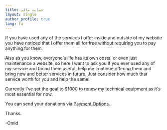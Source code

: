 ```yaml
---
title: حمایت مالی
layout: single
author_profile: true
lang: fa
---
```

If you have used any of the services I offer inside and outside of my website you have noticed that I offer them all for free without requiring you to pay anything for them.

Also as you know, everyone's life has its own costs, or even just maintenance a website, so here I want to ask you if you ever used any of my service and found them useful, help me continue offering them and bring new and better services in future. Just consider how much that service worth for you and help the same!

Currently I've set the goal to $1000 to renew my technical equipment as it's most essential for now.

You can send your donations via [Payment Options](payment-options).

Thanks.

-Omid
